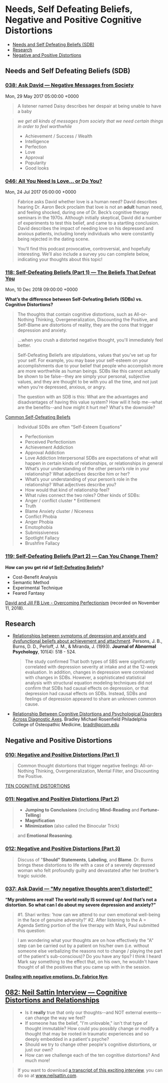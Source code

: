 # Needs, Self Defeating Beliefs, Negative and Positive Cognitive Distortions

* [Needs and Self Defeating Beliefs (SDB)](#needs-and-self-defeating-beliefs-sdb)
* [Research](#research)
* [Negative and Positive Distortions](#negative-and-positive-distortions)

## Needs and Self Defeating Beliefs (SDB)

### [038: Ask David — Negative Messages from Society](http://feelinggood.libsyn.com/038-ask-david-negative-messages-from-society)

Mon, 29 May 2017 05:00:00 +0000

> A listener named Daisy describes her despair at being unable to have a baby

> *we get all kinds of messages from society that we need certain things in order to feel worthwhile*
> * Achievement / Success / Wealth
> * Intelligence
> * Perfection
> * Love
> * Approval
> * Popularity
> * Good looks

### [046: All You Need Is Love... or Do You?](http://feelinggood.libsyn.com/046-all-you-need-is-love-or-do-you)

Mon, 24 Jul 2017 05:00:00 +0000

> Fabrice asks David whether love is a human need? David describes hearing Dr. Aaron Beck proclaim that love is not an **adult** human need, and feeling shocked, during one of Dr. Beck’s cognitive therapy seminars in the 1970s. Although initially skeptical, David did a number of experiments to test this belief, and came to a startling conclusion. David describes the impact of needing love on his depressed and anxious patients, including lonely individuals who were constantly being rejected in the dating scene.

> You’ll find this podcast provocative, controversial, and hopefully interesting. We’ll also include a survey you can complete below, indicating your thoughts about this topic!

### [118: Self-Defeating Beliefs (Part 1) — The Beliefs That Defeat You](http://feelinggood.libsyn.com/118-self-defeating-beliefs-part-1-the-beliefs-that-defeat-you)

Mon, 10 Dec 2018 09:00:00 +0000

**What’s the difference between Self-Defeating Beliefs (SDBs) vs. Cognitive Distortions?**

> The thoughts that contain cognitive distortions, such as All-or-Nothing Thinking, Overgeneralization, Discounting the Positive, and Self-Blame are distortions of reality, they are the cons that trigger depression and anxiety. 

> ...when you crush a distorted negative thought, you'll immediately feel better.

> Self-Defeating Beliefs are stipulations, values that you've set up for your self. For example, you may base your self-esteem on your accomplishments due to your belief that people who accomplish more are more worthwhile as human beings. SDBs like this cannot actually be shown to be false--they are simply your personal, subjective values, and they are thought to be with you all the time, and not just when you're depressed, anxious, or angry.

> The question with an SDB is this: What are the advantages and disadvantages of having this value system? How will it help me--what are the benefits--and how might it hurt me? What's the downside?

[Common Self-Defeating Beliefs](https://feelinggood.com/wp-content/uploads/2018/11/Self-Defeating-Beliefs-list-v-1.pdf)
> Individual SDBs are often “Self-Esteem Equations” 
>   * Perfectionism
>   * Perceived Perfectionism
>   * Achievement Addiction
>   * Approval Addiction
>   * Love Addiction
> Interpersonal SDBs are expectations of what will happen in certain kinds of relationships, or relationships in general 
>   * What’s your understanding of the other person’s role in your relationship? What adjectives describe him or her?
>   * What’s your understanding of your person’s role in the relationship? What adjectives describe you?
>   * How would that kind of relationship feel?
>   * What rules connect the two roles?
> Other kinds of SDBs:
>   * Anger / conflict cluster * Entitlement
>   * Truth
>   * Blame
> Anxiety cluster / Niceness
>   * Conflict Phobia
>   * Anger Phobia
>   * Emotophobia
>   * Submissiveness
>   * Spotlight Fallacy
>   * Brushfire Fallacy

### [119: Self-Defeating Beliefs (Part 2) — Can You Change Them?](http://feelinggood.libsyn.com/119-self-defeating-beliefs-part-2-can-you-change-them)

**How can you get rid of [Self-Defeating Beliefs](https://feelinggood.com/wp-content/uploads/2018/11/Self-Defeating-Beliefs-list-v-1.pdf)?**

* Cost-Benefit Analysis
* Semantic Method
* Experimental Technique
* Feared Fantasy

[David and Jill FB Live - Overcoming Perfectionism](https://www.facebook.com/DavidBurnsMD/videos/548965778908540/) (recorded on November 11, 2018).

## Research

* [Relationships between symptoms of depression and anxiety and dysfunctional beliefs about achievement and attachment](https://www.ncbi.nlm.nih.gov/pubmed/8282919). Persons, J. B., Burns, D. D., Perloff, J. M., & Miranda, J. (1993). **Journal of Abnormal Psychology**, 101(4): 518 - 524.
  > The study confirmed That both types of SBS were significantly correlated with depression severity at intake and at the 12-week evaluation. In addition, changes in depression were correlated with changes in SDBs. However, a sophisticated statistical analysis with structural equation modeling techniques did not confirm that SDBs had causal effects on depression, or that depression had causal effects on SDBs. Instead, SDBs and feelings of depression appeared to share an unknown common cause.
* [Relationship Between Cognitive Distortions and Psychological Disorders Across Diagnostic Axes](https://digitalcommons.pcom.edu/cgi/viewcontent.cgi?article=1118&context=psychology_dissertations). Bradley Michael Rosenfield Philadelphia College of Osteopathic Medicine, bradr@pcom.edu

## Negative and Positive Distortions

### [010: Negative and Positive Distortions (Part 1)](http://feelinggood.libsyn.com/010-negative-and-positive-distortions-part-1)

> Common thought distortions that trigger negative feelings: All-or-Nothing Thinking, Overgeneralization, Mental Filter, and Discounting the Positive.

[TEN COGNITIVE DISTORTIONS](https://daviddburnsmd.files.wordpress.com/2017/04/distortions-v-18.pdf)

### [011: Negative and Positive Distortions (Part 2)](http://feelinggood.libsyn.com/011-negative-and-positive-distortions-part-2)

> * **Jumping to Conclusions** (including **Mind-Reading** and **Fortune-Telling**)
> * **Magnification** 
> * **Minimization** (also called the Binocular Trick) 

> and **Emotional Reasoning**.

### [012: Negative and Positive Distortions (Part 3)](http://feelinggood.libsyn.com/012-negative-and-positive-distortions-part-3)

> Discuss of "**Should" Statements**, **Labeling**, and **Blame**. Dr. Burns brings these distortions to life with a case of a severely depressed woman who felt profoundly guilty and devastated after her brother’s tragic suicide.

### [037: Ask David — "My negative thoughts aren't distorted!"](http://feelinggood.libsyn.com/037-ask-david-my-negative-thoughts-arent-distorted)

**“My problems are real! The world really IS screwed up! And that’s not a distortion. So what can I do about my severe depression and anxiety?”**

> #1. Shari writes: 'how can we attend to our own emotional well-being in the face of genuine adversity?'
> #2. After listening to the A = Agenda Setting portion of the live therapy with Mark, Paul submitted this question:

> I am wondering what your thoughts are on how effectively the "A" step can be carried out by a patient on his/her own (i.e. without someone else verbalizing the reasons not to change / playing the part of the patient's sub-conscious)? Do you have any tips? I think I heard Mark say something to the effect that, on his own, he wouldn't have thought of all the positives that you came up with in the session.

**[Dealing with negative emotions. Dr. Fabrice Nye](http://emotionsinharmony.libsyn.com/dealing-with-negative-emotions-dr-fabrice-nye)**.

## [082: Neil Sattin Interview — Cognitive Distortions and Relationships](http://feelinggood.libsyn.com/082-neil-sattin-interview-cognitive-distortions-and-relationships)

> * Is it **really** true that only our thoughts--and NOT external events--can change the way we feel?
> * If someone has the belief, "I'm unlovable," isn't that type of thought immutable? How could you possibly change or modify a thought that may be rooted in traumatic experiences and so deeply embedded in a patient's psyche?
> * Should we try to change other people's cognitive distortions, or just our own?
> * How can we challenge each of the ten cognitive distortions?
And much more!

> If you want to download [a transcript of this exciting interview](https://www.neilsattin.com/blog/2018/03/133-change-thoughts-change-life-cognitive-distortions-dr-david-burns/), you can do so at www.neilsattin.com.

